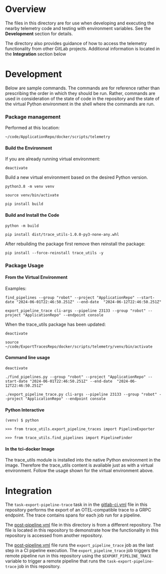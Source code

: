 # Overview

The files in this directory are for use when developing and executing the nearby telemetry code
and testing with environment variables. See the **Development** section for details.

The directory also provides guidance of how to access the telemetry functionality from other GitLab projects.
Additional information is located in the **Integration** section below

# Development

Below are sample commands. The commands are for reference rather than prescribing the order
in which they should be run. Rather, commands are used in consideration of the state of
code in the repository and the state of the virtual Python environment in the shell where the commands are run.

### Package management

Performed at this location:

`~/code/ApplicationRepo/docker/scripts/telemetry`

#### Build the Environment

If you are already running virtual environment:

`deactivate`

Build a new virtual environment based on the desired Python version.

`python3.8 -m venv venv`

`source venv/bin/activate`

`pip install build`

#### Build and Install the Code

`python -m build`

`pip install dist/trace_utils-1.0.0-py3-none-any.whl`

After rebuilding the package first remove then reinstall the package:

`pip install --force-reinstall trace_utils -y`

### Package Usage

#### From the Virtual Environment

Examples:

`find_pipelines --group "robot" --project "ApplicationRepo" --start-date "2024-06-01T22:46:50.251Z" --end-date  "2024-06-12T22:46:50.251Z"`

`export_pipeline_trace cli-args --pipeline 23133 --group "robot" --project "ApplicationRepo" --endpoint console`

When the trace_utils package has been updated:

`deactivate`

`source ~/code/ExportTracesRepo/docker/scripts/telemetry/venv/bin/activate`

#### Command line usage

`deactivate`

`./find_pipelines.py --group "robot" --project "ApplicationRepo" --start-date "2024-06-01T22:46:50.251Z" --end-date  "2024-06-12T22:46:50.251Z"`

`./export_pipeline_trace.py cli-args --pipeline 23133 --group "robot" --project "ApplicationRepo" --endpoint console`

#### Python Interactive

`(venv) $ python`

`>>> from trace_utils.export_pipeline_traces import PipelineExporter`

`>>> from trace_utils.find_pipelines import PipelineFinder`

#### In the tci-docker Image

The trace_utils module is installed into the native Python environment in the image. Therefore the trace_utils content
is avaliable just as with a virtual environment. Follow the usage shown for the virtual environment above.

# Integration

The `task-export-pipeline-trace` task in in the [gitlab-ci.yml](.gitlab-ci.yml) file in this repository performs the export of an OTEL-compatible trace to a GRPC endpoint. The trace contains spans for each job run for a pipeline.

The [post-pipeline.yml](docker/scripts/telemetry/dev/post-pipeline.yml) file in this directory is from
a different repository. The file is located in this repository to demonstrate how the functionality in this
repository is accessed from another repository.

The [post-pipeline.yml](docker/scripts/telemetry/dev/post-pipeline.yml) file runs the `export_pipeline_trace`
job as the last step in a CI pipeline execution. The `export_pipeline_trace` job triggers the remote pipeline run in this repository using the `$EXPORT_PIPELINE_TRACE` variable to trigger a remote pipeline that runs the `task-export-pipeline-trace` job in this repository.
